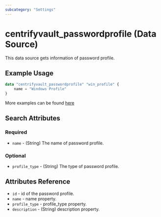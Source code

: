 ```yaml
---
subcategory: "Settings"
---
```


# centrifyvault_passwordprofile (Data Source)

This data source gets information of password profile.

## Example Usage

```terraform
data "centrifyvault_passwordprofile" "win_profile" {
    name = "Windows Profile"
}
```

More examples can be found [here](https://github.com/marcozj/terraform-provider-centrifyvault/tree/main/examples/centrifyvault_passwordprofile)

## Search Attributes

### Required

- `name` - (String) The name of password profile.

### Optional

- `profile_type` - (String) The type of password profile.

## Attributes Reference

- `id` - id of the password profile.
- `name` - name property.
- `profile_type` - profile_type property.
- `description` - (String) description property.
